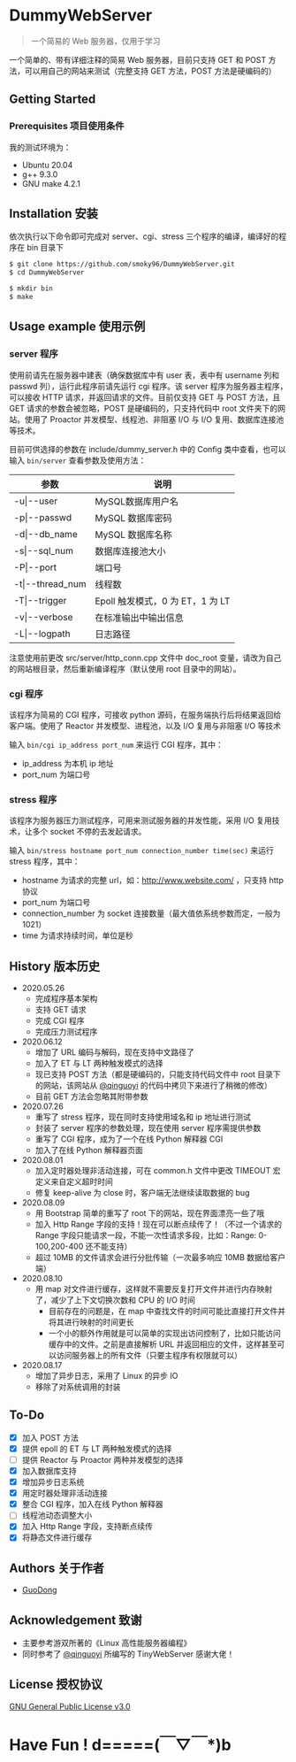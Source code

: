 # DummyWebServer

> 一个简易的 Web 服务器，仅用于学习

一个简单的、带有详细注释的简易 Web 服务器，目前只支持 GET 和 POST 方法，可以用自己的网站来测试（完整支持 GET 方法，POST 方法是硬编码的）

## Getting Started

### Prerequisites 项目使用条件

我的测试环境为：

* Ubuntu 20.04
* g++ 9.3.0
* GNU make 4.2.1

## Installation 安装

依次执行以下命令即可完成对 server、cgi、stress 三个程序的编译，编译好的程序在 bin 目录下

```sh
$ git clone https://github.com/smoky96/DummyWebServer.git
$ cd DummyWebServer

$ mkdir bin
$ make
```

## Usage example 使用示例

### server 程序

使用前请先在服务器中建表（确保数据库中有 user 表，表中有 username 列和 passwd 列），运行此程序前请先运行 cgi 程序。该 server 程序为服务器主程序，可以接收 HTTP 请求，并返回请求的文件。目前仅支持 GET 与 POST 方法，且 GET 请求的参数会被忽略，POST 是硬编码的，只支持代码中 root 文件夹下的网站。使用了 Proactor 并发模型、线程池、非阻塞 I/O 与 I/O 复用、数据库连接池等技术。

目前可供选择的参数在 include/dummy_server.h 中的 Config 类中查看，也可以输入 ```bin/server``` 查看参数及使用方法：

| 参数             | 说明                             |
| ---------------- | -------------------------------- |
| -u\|--user       | MySQL数据库用户名                |
| -p\|--passwd     | MySQL 数据库密码                 |
| -d\|--db_name    | MySQL 数据库名称                 |
| -s\|--sql_num    | 数据库连接池大小                 |
| -P\|--port       | 端口号                           |
| -t\|--thread_num | 线程数                           |
| -T\|--trigger    | Epoll 触发模式，0 为 ET，1 为 LT |
| -v\|--verbose    | 在标准输出中输出信息             |
| -L\|--logpath    | 日志路径                         |

注意使用前更改 src/server/http_conn.cpp 文件中 doc_root 变量，请改为自己的网站根目录，然后重新编译程序（默认使用 root 目录中的网站）。

### cgi 程序

该程序为简易的 CGI 程序，可接收 python 源码，在服务端执行后将结果返回给客户端。使用了 Reactor 并发模型、进程池，以及 I/O 复用与非阻塞 I/O 等技术

输入 ```bin/cgi ip_address port_num``` 来运行 CGI 程序，其中：

* ip_address 为本机 ip 地址
* port_num 为端口号

### stress 程序

该程序为服务器压力测试程序，可用来测试服务器的并发性能，采用 I/O 复用技术，让多个 socket 不停的去发起请求。

输入 ```bin/stress hostname port_num connection_number time(sec)``` 来运行 stress 程序，其中：

* hostname 为请求的完整 url，如：http://www.website.com/ ，只支持 http 协议
* port_num 为端口号
* connection_number 为 socket 连接数量（最大值依系统参数而定，一般为 1021）
* time 为请求持续时间，单位是秒

## History 版本历史

* 2020.05.26
  * 完成程序基本架构
  * 支持 GET 请求
  * 完成 CGI 程序
  * 完成压力测试程序
* 2020.06.12
  * 增加了 URL 编码与解码，现在支持中文路径了
  * 加入了 ET 与 LT 两种触发模式的选择
  * 现已支持 POST 方法（都是硬编码的，只能支持代码文件中 root 目录下的网站，该网站从 [@qinguoyi](https://github.com/qinguoyi/TinyWebServer) 的代码中拷贝下来进行了稍微的修改）
  * 目前 GET 方法会忽略其附带参数
* 2020.07.26
  * 重写了 stress 程序，现在同时支持使用域名和 ip 地址进行测试
  * 封装了 server 程序的参数处理，现在使用 server 程序需提供参数
  * 重写了 CGI 程序，成为了一个在线 Python 解释器 CGI
  * 加入了在线 Python 解释器页面
* 2020.08.01
  * 加入定时器处理非活动连接，可在 common.h 文件中更改 TIMEOUT 宏定义来自定义超时时间
  * 修复 keep-alive 为 close 时，客户端无法继续读取数据的 bug
* 2020.08.09
  * 用 Bootstrap 简单的重写了 root 下的网站，现在界面漂亮一些了哦
  * 加入 Http Range 字段的支持！现在可以断点续传了！（不过一个请求的 Range 字段只能请求一段，不能一次性请求多段，比如：Range: 0-100,200-400 还不能支持）
  * 超过 10MB 的文件请求会进行分批传输（一次最多响应 10MB 数据给客户端）
* 2020.08.10
  * 用 map 对文件进行缓存，这样就不需要反复打开文件并进行内存映射了，减少了上下文切换次数和 CPU 的 I/O 时间
    * 目前存在的问题是，在 map 中查找文件的时间可能比直接打开文件并将其进行映射的时间更长
    * 一个小的额外作用就是可以简单的实现出访问控制了，比如只能访问缓存中的文件。之前是直接解析 URL 并返回相应的文件，这样甚至可以访问服务器上的所有文件（只要主程序有权限就可以）
* 2020.08.17
  * 增加了异步日志，采用了 Linux 的异步 IO
  * 移除了对系统调用的封装

## To-Do

- [x] 加入 POST 方法
- [x] 提供 epoll 的 ET 与 LT 两种触发模式的选择
- [ ] 提供 Reactor 与 Proactor 两种并发模型的选择
- [x] 加入数据库支持
- [x] 增加异步日志系统
- [x] 用定时器处理非活动连接
- [x] 整合 CGI 程序，加入在线 Python 解释器
- [ ] 线程池动态调整大小
- [x] 加入 Http Range 字段，支持断点续传
- [x] 将静态文件进行缓存

## Authors 关于作者

* [GuoDong](https://guodong.plus)

## Acknowledgement 致谢

* 主要参考游双所著的《Linux 高性能服务器编程》
* 同时参考了 [@qinguoyi](https://github.com/qinguoyi/TinyWebServer) 所编写的 TinyWebServer 感谢大佬！

## License 授权协议

[GNU General Public License v3.0](https://github.com/smoky96/DummyWebServer/blob/master/LICENSE)

# Have Fun ! d=====(￣▽￣*)b

